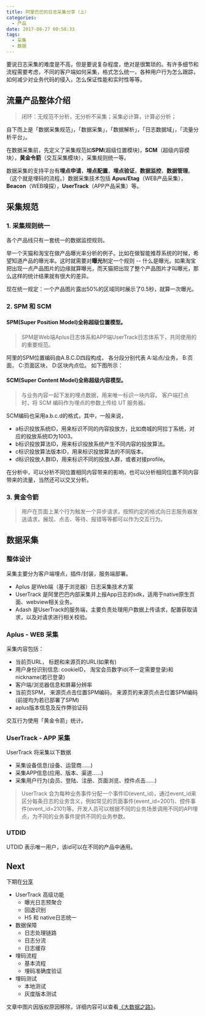 ```yaml
---
title: 阿里巴巴的日志采集分享（上）
categories:
  - 产品
date: 2017-08-27 00:58:33
tags:
  - 采集
  - 数据
---
```


要说日志采集的难度是不高，但是要说复杂程度，绝对是很繁琐的。有许多细节和流程需要考虑，不同的客户端如何采集，格式怎么统一，各种用户行为怎么跟踪，如何减少对业务代码的侵入，怎么保证性能和实时性等等。

## 流量产品整体介绍

<!-- ![流量产品整体介绍](http://pics.naaln.com/blog/2019-01-14-031906.jpg-basicBlog) -->

> 闭环：无规范不分析，无分析不采集；采集必计算，计算必分析；

自下而上是「数据采集规范」，「数据采集」，「数据解析」，「日志数据域」，「流量分析平台」。

在数据采集前，先定义了采集规范如**SPM**(超级位置模块)，**SCM**（超级内容模块），**黄金令箭**（交互采集模块），采集规则统一等。

数据采集的支持平台有**埋点申请**，**埋点配置**，**埋点验证**，**数据监控**，**数据管理**。（这个就是埋码的流程。）数据采集技术包括 **Apus/Etag**（WEB产品采集），**Beacon**（WEB嗅探），**UserTrack**（APP产品采集）等。

## 采集规范

### 1. 采集规则统一

各个产品线只有一套统一的数据监控规则。

举一个天猫和淘宝在做产品曝光率分析的例子。比如在做智能推荐系统的时候，希望知道产品的曝光率。这时就需要对**曝光**制定一个规则 -- 什么是曝光。如果淘宝把出现一点产品图片的边缘就算曝光，而天猫把出现了整个产品图片才叫曝光，那么这样的统计结果就有很大的差异。

现在统一规定：一个产品图片露出50%的区域同时展示了0.5秒，就算一次曝光。

### 2. SPM 和 SCM

#### SPM(Super Position Model)全称超级位置模型。

> SPM是Web端Aplus日志体系和APP端UserTrack日志体系下，共同使用的的重要规范。

阿里的SPM位置编码由A.B.C.D四段构成， 各分段分别代表 A:站点/业务， B:页面， C:页面区块， D:区块内点位。 如下图所示：

<!-- ![](http://pics.naaln.com/blog/2019-01-14-031908.jpg-basicBlog) -->

<!-- ![](http://pics.naaln.com/blog/2019-01-14-031909.jpg-basicBlog) -->

#### SCM(Super Content Model)全称超级内容模型。

> 与业务内容一起下发的埋点数据，用来唯一标识一块内容。 客户端打点时，将 SCM 编码作为埋点的参数上传给 UT 服务器。

SCM编码也采用a.b.c.d的格式，其中，一般来说，

* a标识投放系统ID，用来标识不同的内容投放方，比如商城的阿拉丁系统，对应的投放系统ID为1003。
* b标识投放算法ID，用来标识投放系统产生不同内容的投放算法。
* c标识投放算法版本ID，用来标识投放算法的不同版本。
* d标识投放人群ID，用来标识不同的投放人群，或者对接profile。

在分析中，可以分析不同位置相同内容带来的影响，也可以分析相同位置不同内容带来的流量，当然还可以交叉分析。

### 3. 黄金令箭

> 用户在页面上某个行为触发一个异步请求，按照约定的格式向日志服务器发送请求，展现、点击、等待、报错等等都可以作为交互行为。

<!-- ![](http://pics.naaln.com/blog/2019-01-14-31910.jpg-basicBlog) -->

## 数据采集

### 整体设计

<!-- ![](http://pics.naaln.com/blog/2019-01-14-031911.jpg-basicBlog) -->

采集主要分为客户端埋点，插件/封装，服务端部署。

* Aplus 是Web端（基于浏览器）日志采集技术方案
* UserTrack 是阿里巴巴内部采集并上报App日志的sdk，适用于native原生页面、webview相关业务。
* Adash 是UserTrack的服务端，主要负责处理用户数据上传请求，配置获取请求，以及对请求进行相关校验。

### Aplus - WEB 采集

<!-- ![](http://pics.naaln.com/blog/2019-01-14-031912.jpg-basicBlog) -->

采集内容包括：

* 当前页URL， 标题和来源页的URL(如果有)
* 用户身份识别信息: cookieID， 淘宝会员数字id(不一定需要登录)和nickname(若已登录)
* 客户端/浏览器信息和屏幕分辨率
* 当前页SPM， 来源页点击位置SPM编码， 来源页的来源页点击位置SPM编码 (前提均为若已部署了SPM)
* aplus版本信息及反作弊验证码

交互行为使用「黄金令箭」统计。

### UserTrack - APP 采集

UserTrack 将采集以下数据

* 采集设备信息(设备、运营商……)
* 采集APP信息(应用、版本、渠道……)
* 采集用户行为(会员、登陆、注册、页面浏览、控件点击……)

<!-- ![](http://pics.naaln.com/blog/2019-01-14-031914.jpg-basicBlog) -->

> UserTrack 会为每种业务事件分配一个事件ID(event_id)，通过event_id来区分每条日志的业务含义，例如常见的页面事件(event_id=2001)、控件事件(event_id=2101)等。开发人员可以根据不同的业务场景调用不同的API埋点，为不同的业务事件提供不同的业务参数。

<!-- ![](http://pics.naaln.com/blog/2019-01-14-031915.jpg-basicBlog) -->

### UTDID

UTDID 表示唯一用户，该id可以在不同的产品中通用。

<!-- ![](http://pics.naaln.com/blog/2019-01-14-031916.jpg-basicBlog) -->

## Next

下期在[分享](https://blog.naaln.com/2017/09/alibaba-data-track-2/)

* UserTrack 高级功能
  * 曝光日志预聚合
  * 回退识别
  * H5 和 native日志统一
* 数据保障
   * 日志处理链路
   * 日志分流
   * 日志缓存
* 埋码流程
	* 基本流程
	* 埋码准确度验证
* 埋码测试
  * 本地测试
  * 灰度版本测试

文章中图片因版权原因移除，详细内容可以查看[《大数据之路》](https://book.douban.com/subject/27074564/)。
